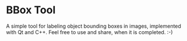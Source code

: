 # BBox Tool
A simple tool for labeling object bounding boxes in images, implemented with Qt and C++. Feel free to use and share, when it is completed. :-)